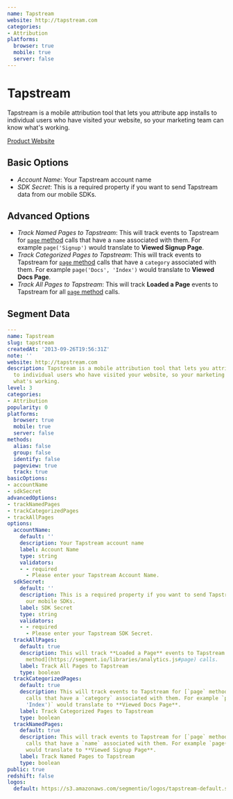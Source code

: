 ```yaml
---
name: Tapstream
website: http://tapstream.com
categories:
- Attribution
platforms:
  browser: true
  mobile: true
  server: false
---
```


# Tapstream

Tapstream is a mobile attribution tool that lets you attribute app installs to individual users who have visited your website, so your marketing team can know what's working.

[Product Website](http://tapstream.com)

## Basic Options

- *Account Name*: Your Tapstream account name
- *SDK Secret*: This is a required property if you want to send Tapstream data from our mobile SDKs.

## Advanced Options

- *Track Named Pages to Tapstream*: This will track events to Tapstream for [`page` method](https://segment.io/libraries/analytics.js#page) calls that have a `name` associated with them. For example `page('Signup')` would translate to **Viewed Signup Page**.
- *Track Categorized Pages to Tapstream*: This will track events to Tapstream for [`page` method](https://segment.io/libraries/analytics.js#page) calls that have a `category` associated with them. For example `page('Docs', 'Index')` would translate to **Viewed Docs Page**.
- *Track All Pages to Tapstream*: This will track **Loaded a Page** events to Tapstream for all [`page` method](https://segment.io/libraries/analytics.js#page) calls.

## Segment Data
```yaml
---
name: Tapstream
slug: tapstream
createdAt: '2013-09-26T19:56:31Z'
note: ''
website: http://tapstream.com
description: Tapstream is a mobile attribution tool that lets you attribute app installs
  to individual users who have visited your website, so your marketing team can know
  what's working.
level: 3
categories:
- Attribution
popularity: 0
platforms:
  browser: true
  mobile: true
  server: false
methods:
  alias: false
  group: false
  identify: false
  pageview: true
  track: true
basicOptions:
- accountName
- sdkSecret
advancedOptions:
- trackNamedPages
- trackCategorizedPages
- trackAllPages
options:
  accountName:
    default: ''
    description: Your Tapstream account name
    label: Account Name
    type: string
    validators:
    - - required
      - Please enter your Tapstream Account Name.
  sdkSecret:
    default: ''
    description: This is a required property if you want to send Tapstream data from
      our mobile SDKs.
    label: SDK Secret
    type: string
    validators:
    - - required
      - Please enter your Tapstream SDK Secret.
  trackAllPages:
    default: true
    description: This will track **Loaded a Page** events to Tapstream for all [`page`
      method](https://segment.io/libraries/analytics.js#page) calls.
    label: Track All Pages to Tapstream
    type: boolean
  trackCategorizedPages:
    default: true
    description: This will track events to Tapstream for [`page` method](https://segment.io/libraries/analytics.js#page)
      calls that have a `category` associated with them. For example `page('Docs',
      'Index')` would translate to **Viewed Docs Page**.
    label: Track Categorized Pages to Tapstream
    type: boolean
  trackNamedPages:
    default: true
    description: This will track events to Tapstream for [`page` method](https://segment.io/libraries/analytics.js#page)
      calls that have a `name` associated with them. For example `page('Signup')`
      would translate to **Viewed Signup Page**.
    label: Track Named Pages to Tapstream
    type: boolean
public: true
redshift: false
logos:
  default: https://s3.amazonaws.com/segmentio/logos/tapstream-default.svg

```

